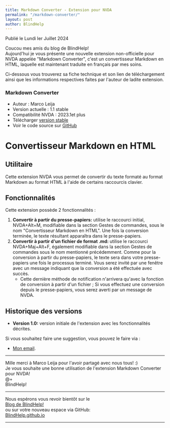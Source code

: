 ```yaml
---
title: Markdown Converter - Extension pour NVDA
permalink: "/markdown-converter/"
layout: post
author: BlindHelp
---
```


<footer>Publié le Lundi Ier Juillet 2024</footer>

Coucou mes amis du blog de BlindHelp!    
Aujourd'hui je vous présente une nouvelle extension non-officielle pour NVDA appelée "Markdown Converter", c'est un convertisseur Markdown en HTML, laquelle est maintenant traduite en français par mes soins.    

Ci-dessous vous trouverez sa fiche technique et son lien de téléchargement ainsi que les informations respectives faites par l'auteur de ladite extension.    

### Markdown Converter
* Auteur : <span lang="es">Marco Leija</span>
* Version actuelle : 1.1 stable
* Compatibilité NVDA : 2023.1et plus
* Télécharger [version stable](https://nvda.es/files/get.php?file=markdown-to-html)
* Voir le code source sur [GitHub](https://github.com/marcomolinaleija/markdown-converter)

# Convertisseur Markdown en HTML

## Utilitaire
Cette extension NVDA vous permet de convertir du texte formaté au format Markdown au format HTML à l'aide de certains raccourcis clavier.

## Fonctionnalités
Cette extension possède 2 fonctionnalités :

1. **Convertir à partir du presse-papiers:** utilise le raccourci initial, NVDA+Alt+M, modifiable dans la section Gestes de commandes, sous le nom "Convertisseur Markdown en HTML". Une fois la conversion terminée, le texte résultant apparaîtra dans le presse-papiers.
2. **Convertir à partir d'un fichier de format .md:** utilise le raccourci NVDA+Maj+Alt+F, également modifiable dans la section Gestes de commandes sous le nom mentionné précédemment. Comme pour la conversion à partir du presse-papiers, le texte sera dans votre presse-papiers une fois le processus terminé. Vous serez invité par une fenêtre avec un message indiquant que la conversion a été effectuée avec succès.
   - Cette dernière méthode de notification n'arrivera qu'avec la fonction de conversion à partir d'un fichier ; Si vous effectuez une conversion depuis le presse-papiers, vous serez averti par un message de NVDA.

## Historique des versions
- **Version 1.0:** version initiale de l'extension avec les fonctionnalités décrites.

Si vous souhaitez faire une suggestion, vous pouvez le faire via :
- [Mon email](mailto:marcomolinaleija@hotmail.com).

---

Mille merci à <span lang="es">Marco Leija</span> pour l'avoir partagé avec nous tous! :)    
Je vous souhaite une bonne utilisation de l'extension Markdown Converter pour NVDA!    
    @+    
BlindHelp!    

---

Nous espérons vous revoir bientôt sur le      
[Blog de BlindHelp!](http://blindhelp.blogspot.fr/)                    
ou sur  votre nouveau espace via GitHub:                     
[BlindHelp.github.io](https://blindhelp.github.io)                    

---

